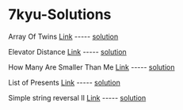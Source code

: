 # 7kyu-Solutions

Array Of Twins [Link](https://www.codewars.com/kata/58fdc60ed94f25a863000092) ----- [solution](https://github.com/zscheck/Code-Wars-Solutions/blob/master/7kyu_solutions/Array_Of_Twins.js)

Elevator Distance [Link](https://www.codewars.com/kata/59f061773e532d0c87000d16) ----- [solution](https://github.com/zscheck/Code-Wars-Solutions/blob/master/7kyu_solutions/Elevator_Distance.js)

How Many Are Smaller Than Me [Link](https://www.codewars.com/kata/56a1c074f87bc2201200002e) ----- [solution](https://github.com/zscheck/Code-Wars-Solutions/blob/master/7kyu_solutions/How_Many_Are_Smaller_Than_Me.js)

List of Presents [Link](https://www.codewars.com/kata/5a84d485742ba347b90006b7) ----- [solution](https://github.com/zscheck/Code-Wars-Solutions/blob/master/7kyu_solutions/List_Of_Presents.js)

Simple string reversal II [Link](https://www.codewars.com/kata/simple-string-reversal-ii/train/javascript) ----- [solution](https://github.com/zscheck/Code-Wars-Solutions/blob/master/7kyu_solutions/Simple_string_reversal_II.js)